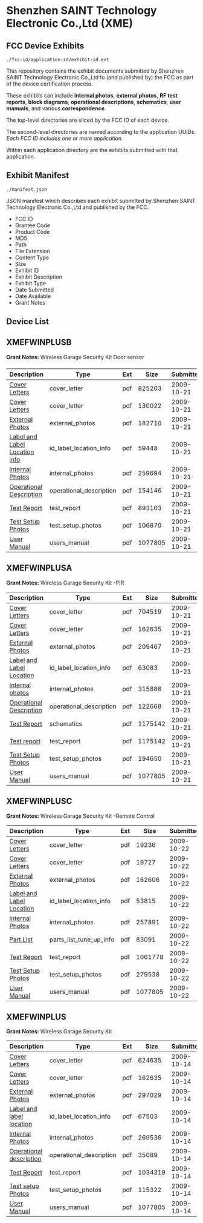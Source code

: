 # Shenzhen SAINT Technology Electronic Co.,Ltd (XME)
## FCC Device Exhibits

```
./fcc-id/application-id/exhibit-id.ext
```

This repository contains the exhibit documents submitted by Shenzhen SAINT Technology Electronic Co.,Ltd to (and published by) the FCC as part of the device certification process.

These exhibits can include **internal photos**, **external photos**, **RF test reports**, **block diagrams**, **operational descriptions**, **schematics**, **user manuals**, and various **correspondence**.

The top-level directories are sliced by the FCC ID of each device.

The second-level directories are named according to the application UUIDs. *Each FCC ID includes one or more application.*

Within each application directory are the exhibits submitted with that application. 

## Exhibit Manifest

```
./manifest.json
```

JSON manifest which describes each exhibit submitted by Shenzhen SAINT Technology Electronic Co.,Ltd and published by the FCC.

- FCC ID
- Grantee Code
- Product Code
- MD5
- Path
- File Extension
- Content Type
- Size
- Exhibit ID
- Exhibit Description
- Exhibit Type
- Date Submitted
- Date Available
- Grant Notes

## Device List
## XMEFWINPLUSB
**Grant Notes:** Wireless Garage Security Kit Door sensor

| Description | Type | Ext | Size | Submitted | Available |
| ----------- | ---- | --- | ---- | --------- | --------- |
| [Cover Letters](XMEFWINPLUSB/7a5ba32443e9e53d23cb345360563936/1186835.pdf) | cover_letter | pdf | 825203 | 2009-10-21 | 2009-10-22 |
| [Cover Letters](XMEFWINPLUSB/7a5ba32443e9e53d23cb345360563936/1186836.pdf) | cover_letter | pdf | 130022 | 2009-10-21 | 2009-10-22 |
| [External Photos](XMEFWINPLUSB/7a5ba32443e9e53d23cb345360563936/1186837.pdf) | external_photos | pdf | 182710 | 2009-10-21 | 2009-10-22 |
| [Label and Label Location info](XMEFWINPLUSB/7a5ba32443e9e53d23cb345360563936/1186838.pdf) | id_label_location_info | pdf | 59448 | 2009-10-21 | 2009-10-22 |
| [Internal Photos](XMEFWINPLUSB/7a5ba32443e9e53d23cb345360563936/1186839.pdf) | internal_photos | pdf | 259694 | 2009-10-21 | 2009-10-22 |
| [Operational Description](XMEFWINPLUSB/7a5ba32443e9e53d23cb345360563936/1186840.pdf) | operational_description | pdf | 154146 | 2009-10-21 | 2009-10-22 |
| [Test Report](XMEFWINPLUSB/7a5ba32443e9e53d23cb345360563936/1186843.pdf) | test_report | pdf | 893103 | 2009-10-21 | 2009-10-22 |
| [Test Setup Photos](XMEFWINPLUSB/7a5ba32443e9e53d23cb345360563936/1186844.pdf) | test_setup_photos | pdf | 106870 | 2009-10-21 | 2009-10-22 |
| [User Manual](XMEFWINPLUSB/7a5ba32443e9e53d23cb345360563936/1183097.pdf) | users_manual | pdf | 1077805 | 2009-10-21 | 2009-10-22 |
## XMEFWINPLUSA
**Grant Notes:** Wireless Garage Security Kit -PIR

| Description | Type | Ext | Size | Submitted | Available |
| ----------- | ---- | --- | ---- | --------- | --------- |
| [Cover Letters](XMEFWINPLUSA/740bcbd58d3e6f47816f0074ca83d4c7/1186783.pdf) | cover_letter | pdf | 704519 | 2009-10-21 | 2009-10-22 |
| [Cover Letters](XMEFWINPLUSA/740bcbd58d3e6f47816f0074ca83d4c7/1183089.pdf) | cover_letter | pdf | 162635 | 2009-10-21 | 2009-10-22 |
| [External Photos](XMEFWINPLUSA/740bcbd58d3e6f47816f0074ca83d4c7/1186785.pdf) | external_photos | pdf | 209467 | 2009-10-21 | 2009-10-22 |
| [Label and Label Location](XMEFWINPLUSA/740bcbd58d3e6f47816f0074ca83d4c7/1186786.pdf) | id_label_location_info | pdf | 63083 | 2009-10-21 | 2009-10-22 |
| [Internal photos](XMEFWINPLUSA/740bcbd58d3e6f47816f0074ca83d4c7/1186787.pdf) | internal_photos | pdf | 315888 | 2009-10-21 | 2009-10-22 |
| [Operational Description](XMEFWINPLUSA/740bcbd58d3e6f47816f0074ca83d4c7/1186788.pdf) | operational_description | pdf | 122668 | 2009-10-21 | 2009-10-22 |
| [Test Report](XMEFWINPLUSA/740bcbd58d3e6f47816f0074ca83d4c7/1186791.pdf) | schematics | pdf | 1175142 | 2009-10-21 | 2009-10-22 |
| [Test report](XMEFWINPLUSA/740bcbd58d3e6f47816f0074ca83d4c7/1186791.pdf) | test_report | pdf | 1175142 | 2009-10-21 | 2009-10-22 |
| [Test Setup Photos](XMEFWINPLUSA/740bcbd58d3e6f47816f0074ca83d4c7/1186792.pdf) | test_setup_photos | pdf | 194650 | 2009-10-21 | 2009-10-22 |
| [User Manual](XMEFWINPLUSA/740bcbd58d3e6f47816f0074ca83d4c7/1183097.pdf) | users_manual | pdf | 1077805 | 2009-10-21 | 2009-10-22 |
## XMEFWINPLUSC
**Grant Notes:** Wireless Garage Security Kit -Remote Control

| Description | Type | Ext | Size | Submitted | Available |
| ----------- | ---- | --- | ---- | --------- | --------- |
| [Cover Letters](XMEFWINPLUSC/38e9710b1276a84c0d4056a98eb87aa1/1187213.pdf) | cover_letter | pdf | 19236 | 2009-10-22 | 2009-10-22 |
| [Cover Letters](XMEFWINPLUSC/38e9710b1276a84c0d4056a98eb87aa1/1187214.pdf) | cover_letter | pdf | 19727 | 2009-10-22 | 2009-10-22 |
| [External Photos](XMEFWINPLUSC/38e9710b1276a84c0d4056a98eb87aa1/1187215.pdf) | external_photos | pdf | 162606 | 2009-10-22 | 2009-10-22 |
| [Label and Label Location](XMEFWINPLUSC/38e9710b1276a84c0d4056a98eb87aa1/1187216.pdf) | id_label_location_info | pdf | 53815 | 2009-10-22 | 2009-10-22 |
| [Internal Photos](XMEFWINPLUSC/38e9710b1276a84c0d4056a98eb87aa1/1187217.pdf) | internal_photos | pdf | 257891 | 2009-10-22 | 2009-10-22 |
| [Part List](XMEFWINPLUSC/38e9710b1276a84c0d4056a98eb87aa1/1187219.pdf) | parts_list_tune_up_info | pdf | 83091 | 2009-10-22 | 2009-10-22 |
| [Test Report](XMEFWINPLUSC/38e9710b1276a84c0d4056a98eb87aa1/1187221.pdf) | test_report | pdf | 1061778 | 2009-10-22 | 2009-10-22 |
| [Test Setup Photos](XMEFWINPLUSC/38e9710b1276a84c0d4056a98eb87aa1/1187222.pdf) | test_setup_photos | pdf | 279538 | 2009-10-22 | 2009-10-22 |
| [User Manual](XMEFWINPLUSC/38e9710b1276a84c0d4056a98eb87aa1/1183097.pdf) | users_manual | pdf | 1077805 | 2009-10-22 | 2009-10-22 |
## XMEFWINPLUS
**Grant Notes:** Wireless Garage Security Kit

| Description | Type | Ext | Size | Submitted | Available |
| ----------- | ---- | --- | ---- | --------- | --------- |
| [Cover Letters](XMEFWINPLUS/288eb25015228b7c3c57ca6c6d35fe2d/1183088.pdf) | cover_letter | pdf | 624635 | 2009-10-14 | 2009-10-14 |
| [Cover Letters](XMEFWINPLUS/288eb25015228b7c3c57ca6c6d35fe2d/1183089.pdf) | cover_letter | pdf | 162635 | 2009-10-14 | 2009-10-14 |
| [External Photos](XMEFWINPLUS/288eb25015228b7c3c57ca6c6d35fe2d/1183090.pdf) | external_photos | pdf | 297029 | 2009-10-14 | 2009-10-14 |
| [Label and label location](XMEFWINPLUS/288eb25015228b7c3c57ca6c6d35fe2d/1183098.pdf) | id_label_location_info | pdf | 67503 | 2009-10-14 | 2009-10-14 |
| [Internal Photos](XMEFWINPLUS/288eb25015228b7c3c57ca6c6d35fe2d/1183091.pdf) | internal_photos | pdf | 269536 | 2009-10-14 | 2009-10-14 |
| [Operational description](XMEFWINPLUS/288eb25015228b7c3c57ca6c6d35fe2d/1183092.pdf) | operational_description | pdf | 35089 | 2009-10-14 | 2009-10-14 |
| [Test Report](XMEFWINPLUS/288eb25015228b7c3c57ca6c6d35fe2d/1183095.pdf) | test_report | pdf | 1034319 | 2009-10-14 | 2009-10-14 |
| [Test setup Photos](XMEFWINPLUS/288eb25015228b7c3c57ca6c6d35fe2d/1183096.pdf) | test_setup_photos | pdf | 115322 | 2009-10-14 | 2009-10-14 |
| [User Manual](XMEFWINPLUS/288eb25015228b7c3c57ca6c6d35fe2d/1183097.pdf) | users_manual | pdf | 1077805 | 2009-10-14 | 2009-10-14 |
